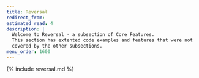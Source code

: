 ```yaml
---
title: Reversal
redirect_from:
estimated_read: 4
description: |
  Welcome to Reversal - a subsection of Core Features.
  This section has extented code examples and features that were not
  covered by the other subsections.
menu_order: 1600
---
```


{% include reversal.md %}
